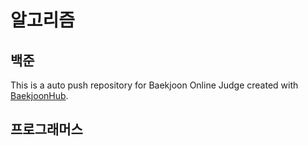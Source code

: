 # 알고리즘

## 백준
This is a auto push repository for Baekjoon Online Judge created with [BaekjoonHub](https://github.com/BaekjoonHub/BaekjoonHub).

## 프로그래머스

